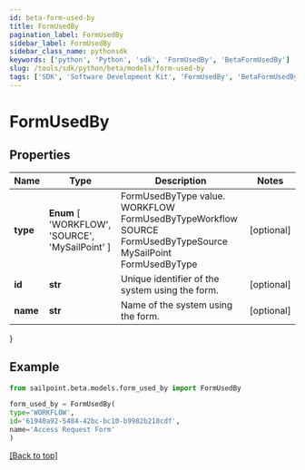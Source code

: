 ```yaml
---
id: beta-form-used-by
title: FormUsedBy
pagination_label: FormUsedBy
sidebar_label: FormUsedBy
sidebar_class_name: pythonsdk
keywords: ['python', 'Python', 'sdk', 'FormUsedBy', 'BetaFormUsedBy']
slug: /tools/sdk/python/beta/models/form-used-by
tags: ['SDK', 'Software Development Kit', 'FormUsedBy', 'BetaFormUsedBy']
---
```


# FormUsedBy

## Properties

| Name | Type | Description | Notes |
| --- | --- | --- | --- |
| **type** | **Enum** [ 'WORKFLOW', 'SOURCE', 'MySailPoint' ] | FormUsedByType value. WORKFLOW FormUsedByTypeWorkflow SOURCE FormUsedByTypeSource MySailPoint FormUsedByType | [optional] |
| **id** | **str** | Unique identifier of the system using the form. | [optional] |
| **name** | **str** | Name of the system using the form. | [optional] |

}

## Example

```python
from sailpoint.beta.models.form_used_by import FormUsedBy

form_used_by = FormUsedBy(
type='WORKFLOW',
id='61940a92-5484-42bc-bc10-b9982b218cdf',
name='Access Request Form'
)

```

[[Back to top]](#)
